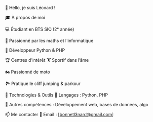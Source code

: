 👋 Hello, je suis Léonard !

🎓 À propos de moi

💻 Étudiant en BTS SIO (2ᵉ année)

🧮 Passionné par les maths et l'informatique

🐍 Développeur Python & PHP

🏆 Centres d'intérêt
🏋️ Sportif dans l’âme

🏍️ Passionné de moto

🏞️ Pratique le cliff jumping & parkour

🚀 Technologies & Outils
🔹 Langages : Python, PHP

🔹 Autres compétences : Développement web, bases de données, algo

📫 Me contacter
📧 Email : [bonnetl3nard@gmail.com]
